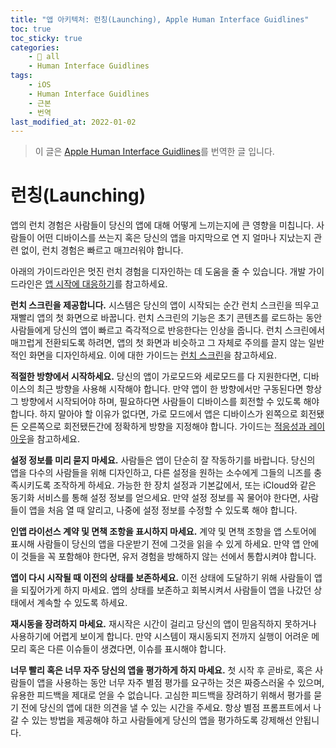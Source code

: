 ```yaml
---
title: "앱 아키텍처: 런칭(Launching), Apple Human Interface Guidlines"
toc: true
toc_sticky: true
categories:
    - 📂 all
    - Human Interface Guidlines
tags:
    - iOS
    - Human Interface Guidlines
    - 근본
    - 번역
last_modified_at: 2022-01-02
---
```


> 이 글은 [Apple Human Interface Guidlines](https://developer.apple.com/design/human-interface-guidelines/ios/app-architecture/launching/)를 번역한 글 입니다.

# 런칭(Launching)

앱의 런치 경험은 사람들이 당신의 앱에 대해 어떻게 느끼는지에 큰 영향을 미칩니다. 사람들이 어떤 디바이스를 쓰는지 혹은 당신의 앱을 마지막으로 연 지 얼마나 지났는지 관련 없이, 런치 경험은 빠르고 매끄러워야 합니다.

아래의 가이드라인은 멋진 런치 경험을 디자인하는 데 도움을 줄 수 있습니다. 개발 가이드라인은 [앱 시작에 대응하기](https://developer.apple.com/documentation/uikit/app_and_environment/responding_to_the_launch_of_your_app)를 참고하세요.

**런치 스크린을 제공합니다.** 시스템은 당신의 앱이 시작되는 순간 런치 스크린을 띄우고 재빨리 앱의 첫 화면으로 바꿉니다. 런치 스크린의 기능은 초기 콘텐츠를 로드하는 동안 사람들에게 당신의 앱이 빠르고 즉각적으로 반응한다는 인상을 줍니다. 런치 스크린에서 매끄럽게 전환되도록 하려면, 앱의 첫 화면과 비슷하고 그 자체로 주의를 끌지 않는 일반적인 화면을 디자인하세요. 이에 대한 가이드는 [런치 스크린](https://developer.apple.com/design/human-interface-guidelines/ios/visual-design/launch-screen)을 참고하세요.

**적절한 방향에서 시작하세요.** 당신의 앱이 가로모드와 세로모드를 다 지원한다면, 디바이스의 최근 방향을 사용해 시작해야 합니다. 만약 앱이 한 방향에서만 구동된다면 항상 그 방향에서 시작되어야 하며, 필요하다면 사람들이 디바이스를 회전할 수 있도록 해야 합니다. 하지 말아야 할 이유가 없다면, 가로 모드에서 앱은 디바이스가 왼쪽으로 회전됐든 오른쪽으로 회전됐든간에 정확하게 방향을 지정해야 합니다. 가이드는 [적응성과 레이아웃](https://developer.apple.com/design/human-interface-guidelines/ios/visual-design/adaptivity-and-layout)을 참고하세요.

**설정 정보를 미리 묻지 마세요.** 사람들은 앱이 단순히 잘 작동하기를 바랍니다. 당신의 앱을 다수의 사람들을 위해 디자인하고, 다른 설정을 원하는 소수에게 그들의 니즈를 충족시키도록 조작하게 하세요. 가능한 한 장치 설정과 기본값에서, 또는 iCloud와 같은 동기화 서비스를 통해 설정 정보를 얻으세요. 만약 설정 정보를 꼭 물어야 한다면, 사람들이 앱을 처음 열 때 알리고, 나중에 설정 정보를 수정할 수 있도록 해야 합니다.

**인앱 라이선스 계약 및 면책 조항을 표시하지 마세요.** 계약 및 면책 조항을 앱 스토어에 표시해 사람들이 당신의 앱을 다운받기 전에 그것을 읽을 수 있게 하세요. 만약 앱 안에 이 것들을 꼭 포함해야 한다면, 유저 경험을 방해하지 않는 선에서 통합시켜야 합니다.

**앱이 다시 시작될 때 이전의 상태를 보존하세요.** 이전 상태에 도달하기 위해 사람들이 앱을 되짚어가게 하지 마세요. 앱의 상태를 보존하고 회복시켜서 사람들이 앱을 나갔던 상태에서 계속할 수 있도록 하세요.

**재시동을 장려하지 마세요.** 재시작은 시간이 걸리고 당신의 앱이 믿음직하지 못하거나 사용하기에 어렵게 보이게 합니다. 만약 시스템이 재시동되지 전까지 실행이 어려운 메모리 혹은 다른 이슈들이 생겼다면, 이슈를 표시해야 합니다.

**너무 빨리 혹은 너무 자주 당신의 앱을 평가하게 하지 마세요.** 첫 시작 후 곧바로, 혹은 사람들이 앱을 사용하는 동안 너무 자주 별점 평가를 요구하는 것은 짜증스러울 수 있으며, 유용한 피드백을 제대로 얻을 수 없습니다. 고심한 피드백을 장려하기 위해서 평가를 묻기 전에 당신의 앱에 대한 의견을 낼 수 있는 시간을 주세요. 항상 별점 프롬프트에서 나갈 수 있는 방법을 제공해야 하고 사람들에게 당신의 앱을 평가하도록 강제해선 안됩니다.